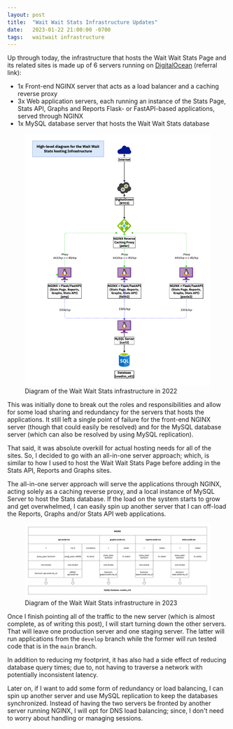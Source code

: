 ```yaml
---
layout: post
title:  "Wait Wait Stats Infrastructure Updates"
date:   2023-01-22 21:00:00 -0700
tags:   waitwait infrastructure
---
```


Up through today, the infrastructure that hosts the Wait Wait Stats Page and its related sites is made up of 6 servers running on [DigitalOcean](https://www.digitalocean.com/?refcode=511267eeda51&utm_campaign=Referral_Invite&utm_medium=Referral_Program&utm_source=badge") (referral link):

* 1x Front-end NGINX server that acts as a load balancer and a caching reverse proxy
* 3x Web application servers, each running an instance of the Stats Page, Stats API, Graphs and Reports Flask- or FastAPI-based applications, served through NGINX
* 1x MySQL database server that hosts the Wait Wait Stats database

<figure class="figure w-100">
    <a target="_blank" href="/assets/images/wait-wait-stats-infrastructure-2022.png">
    <img src="/assets/images/wait-wait-stats-infrastructure-2022.png" class="img-fluid border" alt="Wait Wait Stats Infrastructure Diagram for 2022">
    </a>
    <figcaption class="figure-caption text-center">
        Diagram of the Wait Wait Stats infrastructure in 2022
    </figcaption>
</figure>

This was initially done to break out the roles and responsibilities and allow for some load sharing and redundancy for the servers that hosts the applications. It still left a single point of failure for the front-end NGINX server (though that could easily be resolved) and for the MySQL database server (which can also be resolved by using MySQL replication).

That said, it was absolute overkill for actual hosting needs for all of the sites. So, I decided to go with an all-in-one server approach; which, is similar to how I used to host the Wait Wait Stats Page before adding in the Stats API, Reports and Graphs sites.

The all-in-one server approach will serve the applications through NGINX, acting solely as a caching reverse proxy, and a local instance of MySQL Server to host the Stats database. If the load on the system starts to grow and get overwhelmed, I can easily spin up another server that I can off-load the Reports, Graphs and/or Stats API web applications.

<figure class="figure w-100">
    <a target="_blank" href="/assets/images/wait-wait-stats-infrastructure-2023.png">
    <img src="/assets/images/wait-wait-stats-infrastructure-2023.png" class="img-fluid border" alt="Wait Wait Stats Infrastructure Diagram for 2023">
    </a>
    <figcaption class="figure-caption text-center">
        Diagram of the Wait Wait Stats infrastructure in 2023
    </figcaption>
</figure>

Once I finish pointing all of the traffic to the new server (which is almost complete, as of writing this post), I will start turning down the other servers. That will leave one production server and one staging server. The latter will run applications from the `develop` branch while the former will run tested code that is in the `main` branch.

In addition to reducing my footprint, it has also had a side effect of reducing database query times; due to, not having to traverse a network with potentially inconsistent latency.

Later on, if I want to add some form of redundancy or load balancing, I can spin up another server and use MySQL replication to keep the databases synchronized. Instead of having the two servers be fronted by another server running NGINX, I will opt for DNS load balancing; since, I don't need to worry about handling or managing sessions.
